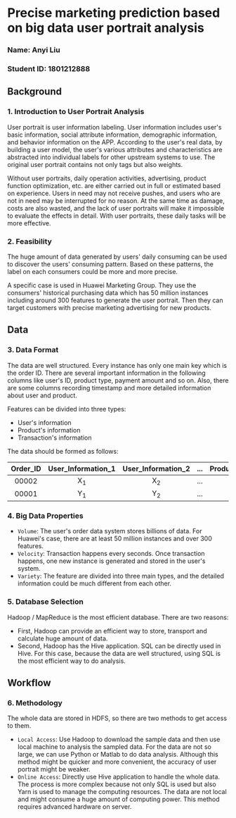 # Precise marketing prediction based on big data user portrait analysis

### Name: Anyi Liu 
### Student ID: 1801212888


## Background

### 1. Introduction to User Portrait Analysis

User portrait is user information labeling. User information includes user's basic information, social attribute information, demographic information, and behavior information on the APP. According to the user's real data, by building a user model, the user's various attributes and characteristics are abstracted into individual labels for other upstream systems to use. The original user portrait contains not only tags but also weights.

Without user portraits, daily operation activities, advertising, product function optimization, etc. are either carried out in full or estimated based on experience. Users in need may not receive pushes, and users who are not in need may be interrupted for no reason. At the same time as damage, costs are also wasted, and the lack of user portraits will make it impossible to evaluate the effects in detail. With user portraits, these daily tasks will be more effective.

### 2. Feasibility

The huge amount of data generated by users' daily consuming can be used to discover the users' consuming pattern. Based on these patterns, the label on each consumers could be more and more precise.

A specific case is used in Huawei Marketing Group. They use the consumers' historical purchasing data which has 50 million instances including around 300 features to generate the user portrait. Then they can target customers with precise marketing advertising for new products.

## Data

### 3. Data Format

The data are well structured. Every instance has only one main key which is the order ID. There are several important information in the following columns like user's ID, product type, payment amount and so on. Also, there are some columns recording timestamp and more detailed information about user and product. 

Features can be divided into three types:

- User's information
- Product's information
- Transaction's information

The data should be formed as follows:

| Order_ID  | User_Information_1     |  User_Information_2     | ...  | Product_Information_1      | ...| Transaction_Information_1 | ...| Transaction_Information_N |
| :----------------: |:-------------:| :------------:| :---:| :------------:| :---: | :---: | :---:| :---:|
| 00002                  | X<sub>1</sub> | X<sub>2</sub> | ...  | A<sub>1</sub> | ... | C<sub>1</sub> | ... | C<sub>N</sub> |
| 00001                  | Y<sub>1</sub> | Y<sub>2</sub> | ...  | B<sub>1</sub> | ... | D<sub>1</sub> | ... | D<sub>N</sub> |

### 4. Big Data Properties

- `Volume`: The user's order data system stores billions of data. For Huawei's case, there are at least 50 million instances and over 300 features.
- `Velocity`: Transaction happens every seconds. Once transaction happens, one new instance is generated and stored in the user's system.
- `Variety`: The feature are divided into three main types, and the detailed information could be much different from each other. 

### 5. Database Selection

Hadoop / MapReduce is the most efficient database. There are two reasons:

- First, Hadoop can provide an efficient way to store, transport and calculate huge amount of data.
- Second, Hadoop has the Hive application. SQL can be directly used in Hive. For this case, because the data are well structured, using SQL is the most efficient way to do analysis.

## Workflow

### 6. Methodology

The whole data are stored in HDFS, so there are two methods to get access to them.

- `Local Access`: Use Hadoop to download the sample data and then use local machine to analysis the sampled data. For the data are not so large, we can use Python or Matlab to do data analysis. Although this method might be quicker and more convenient, the accuracy of user portrait might be weaker.
- `Online Access`: Directly use Hive application to handle the whole data. The process is more complex because not only SQL is used but also Yarn is used to manage the computing resources. The data are not local and might consume a huge amount of computing power. This method requires advanced hardware on server.

